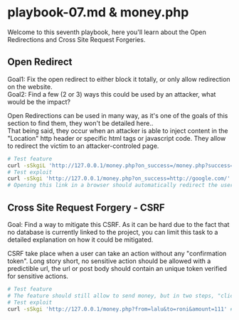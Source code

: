 # playbook-07.md & money.php

Welcome to this seventh playbook, here you'll learn about the Open Redirections and Cross Site Request Forgeries.


## Open Redirect

Goal1: Fix the open redirect to either block it totally, or only allow redirection on the website.\
Goal2: Find a few (2 or 3) ways this could be used by an attacker, what would be the impact?

Open Redirections can be used in many way, as it's one of the goals of this section to find them, they won't be detailed here..\
That being said, they occur when an attacker is able to inject content in the "Location" http header or specific html tags or javascript code. They allow to redirect the victim to an attacker-controled page.


```bash
# Test feature
curl -sSkgiL 'http://127.0.0.1/money.php?on_success=/money.php?success=1' | grep -F Money # Should output "Money sent."
# Test exploit
curl -sSkgi 'http://127.0.0.1/money.php?on_success=http://google.com/' | grep -F Location # Should output "Location: http://google.com/"
# Opening this link in a browser should automatically redirect the user to google.com
```


## Cross Site Request Forgery - CSRF

Goal: Find a way to mitigate this CSRF. As it can be hard due to the fact that no database is currently linked to the project, you can limit this task to a detailed explanation on how it could be mitigated.

CSRF take place when a user can take an action without any "confirmation token". Long story short, no sensitive action should be allowed with a predictible url, the url or post body should contain an unique token verified for sensitive actions.


```bash
# Test feature
# The feature should still allow to send money, but in two steps, "clicking a link" should not be enough for loosing money, right?
# Test exploit
curl -sSkgi 'http://127.0.0.1/money.php?from=lalu&to=roni&amount=111' # Should output "All good, 111$ have been sent from lalu to roni!"
```
